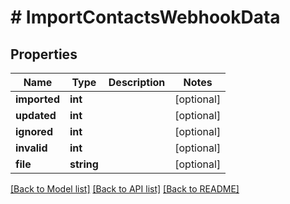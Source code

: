 # # ImportContactsWebhookData

## Properties

Name | Type | Description | Notes
------------ | ------------- | ------------- | -------------
**imported** | **int** |  | [optional]
**updated** | **int** |  | [optional]
**ignored** | **int** |  | [optional]
**invalid** | **int** |  | [optional]
**file** | **string** |  | [optional]

[[Back to Model list]](../../README.md#models) [[Back to API list]](../../README.md#endpoints) [[Back to README]](../../README.md)
